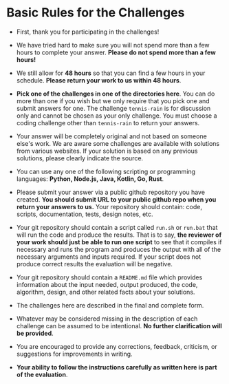 # Basic Rules for the Challenges 


* First, thank you for participating in the challenges!  

* We have tried hard to make sure you will not spend more than a few
hours to complete your answer.  **Please do not spend more than a few hours!**

* We still allow for **48 hours** so that
you can find a few hours in your schedule. **Please return your work to us within 48 hours**.

* **Pick one of the challenges in one of the directories here**. You can do more than one if you wish but we only require that you pick one and submit answers for one. The challenge `tennis-rain` is for discussion only and cannot be chosen as your only challenge. You must choose a coding challenge other than `tennis-rain` to return your answers.

* Your answer will be completely original and not based on someone else's work. We are aware some challenges are available with
solutions from various websites.  If your solution is based on any previous solutions, please clearly indicate the source.

* You can use any one of the following scripting or programming languages:  **Python, Node.js, Java, Kotlin, Go, Rust**.  

* Please submit your answer via  a public github repository you have created. **You should submit URL to your public github repo when you return your answers to us.**
Your repository should contain: code, scripts, documentation, tests, design notes, etc. 

* Your git repository should contain a script called `run.sh` or `run.bat` that will run the
code and produce the results.  That is to say, **the reviewer of your work should just be able to run one script** to see that it compiles if necessary 
and runs the program and produces the output with all of the necessary arguments and inputs required. If your script does not produce correct results the evaluation
will be negative.

* Your git repository should contain a `README.md` file which provides information about the input needed, output produced, the code, algorithm, design, and other related facts about your solutions.

* The challenges here are described in the final and complete form. 

* Whatever may be considered missing in the description of each challenge can be assumed to be intentional.  **No further clarification will be provided**.

* You are encouraged to provide any corrections, feedback, criticism, or suggestions for improvements in writing.

* **Your ability to follow the instructions carefully as written here is part of the evaluation**.
